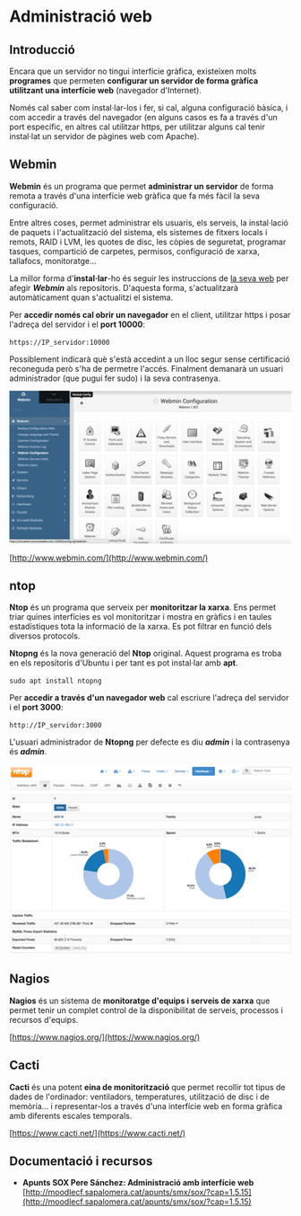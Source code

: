 # Administració web

## Introducció

Encara que un servidor no tingui interfície gràfica, existeixen molts **programes** que permeten **configurar un servidor de forma gràfica utilitzant una interfície web** \(navegador d'Internet\).

Només cal saber com instal·lar-los i fer, si cal, alguna configuració bàsica, i com accedir a través del navegador \(en alguns casos es fa a través d'un port específic, en altres cal utilitzar https, per utilitzar alguns cal tenir instal·lat un servidor de pàgines web com Apache\).

## Webmin

**Webmin** és un programa que permet **administrar un servidor** de forma remota a través d'una interfície web gràfica que fa més fàcil la seva configuració.

Entre altres coses, permet administrar els usuaris, els serveis, la instal·lació de paquets i l'actualització del sistema, els sistemes de fitxers locals i remots, RAID i LVM, les quotes de disc, les còpies de seguretat, programar tasques, compartició de carpetes, permisos, configuració de xarxa, tallafocs, monitoratge...

La millor forma d'**instal·lar**-ho és seguir les instruccions de [la seva web](http://www.webmin.com/deb.html) per afegir _**Webmin**_ als repositoris. D'aquesta forma, s'actualitzarà automàticament quan s'actualitzi el sistema.

Per **accedir només cal obrir un navegador** en el client, utilitzar https i posar l'adreça del servidor i el **port 10000**:

`https://IP_servidor:10000`

Possiblement indicarà què s'està accedint a un lloc segur sense certificació reconeguda però s'ha de permetre l'accés. Finalment demanarà un usuari administrador \(que pugui fer sudo\) i la seva contrasenya.

![](../../.gitbook/assets/uf2-webmin.png)

[http://www.webmin.com/](http://www.webmin.com/)

## ntop

**Ntop** és un programa que serveix per **monitoritzar la xarxa**. Ens permet triar quines interfícies es vol monitoritzar i mostra en gràfics i en taules estadístiques tota la informació de la xarxa. Es pot filtrar en funció dels diversos protocols.

**Ntopng** és la nova generació del **Ntop** original. Aquest programa es troba en els repositoris d'Ubuntu i per tant es pot instal·lar amb **apt**.

`sudo apt install ntopng`

Per **accedir a través d'un navegador web** cal escriure l'adreça del servidor i el **port 3000**:

`http://IP_servidor:3000`

L'usuari administrador de **Ntopng** per defecte es diu _**admin**_ i la contrasenya és _**admin**_.

![](../../.gitbook/assets/uf2-ntop.png)

## Nagios

**Nagios** és un sistema de **monitoratge d'equips i serveis de xarxa** que permet tenir un complet control de la disponibilitat de serveis, processos i recursos d'equips.

[https://www.nagios.org/](https://www.nagios.org/)

## Cacti

**Cacti** és una potent **eina de monitorització** que permet recollir tot tipus de dades de l'ordinador: ventiladors, temperatures, utilització de disc i de memòria... i representar-los a través d'una interfície web en forma gràfica amb diferents escales temporals.

[https://www.cacti.net/](https://www.cacti.net/)

## Documentació i recursos

* **Apunts SOX Pere Sánchez: Administració amb interfície web** [http://moodlecf.sapalomera.cat/apunts/smx/sox/?cap=1.5.15](http://moodlecf.sapalomera.cat/apunts/smx/sox/?cap=1.5.15)

